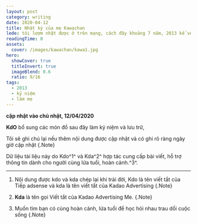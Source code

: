 ```yaml
---
layout: post
category: writing
date: 2020-04-12
title: Nhật ký của mẹ Kawachan
lede: tôi lượm nhặt được ở trên mạng, cách đây khoảng 7 năm, 2013 kể về hành trình làm mẹ của một cô gái mới lập gia đình.
readingTime: 8
assets:
  cover: /images/kawachan/kawa1.jpg
hero:
  showCover: true
  titleInvert: true
  imageBlend: 0.6
  ratio: 9/16
tags:
  - 2013
  - kỷ niệm
  - làm mẹ
---
```


**cập nhật vào chủ nhật, 12/04/2020**

**KdO** bổ sung các món đồ sau đây làm kỷ niệm và lưu trữ,


<Media ratio="844/1500" image="/images/kawa1.jpg"/>


<Media ratio="844/1500" image="/images/kawa2.jpg"/>

<Media ratio="844/1500" image="/images/kawa3.jpg"/>


<Media ratio="844/1500" image="/images/kawa4.jpg"/>


<Media ratio="844/1500" image="/images/kawa5.jpg"/>

<Media ratio="844/1500" image="/images/kawa6.jpg"/>


<Media ratio="844/1500" image="/images/kawa7.jpg"/>


<Media ratio="844/1500" image="/images/kawa8.jpg"/>

<Media ratio="844/1500" image="/images/kawa9.jpg"/>


<Media ratio="844/1500" image="/images/kawa10.jpg"/>


<Media ratio="844/1500" image="/images/kawa11.jpg"/>

<Media ratio="844/1500" image="/images/kawa12.jpg"/>



<Media ratio="844/1500" image="/images/kawa13.jpg"/>


<Media ratio="844/1500" image="/images/kawa14.jpg"/>

<Media ratio="844/1500" image="/images/kawa15.jpg"/>



<Media ratio="844/1500" image="/images/kawa16.jpg"/>


<Media ratio="844/1500" image="/images/kawa17.jpg"/>

<Media ratio="844/1500" image="/images/kawa18.jpg"/>


<Media ratio="844/1500" image="/images/kawa19.jpg"/>


<Media ratio="844/1500" image="/images/kawa20.jpg"/>

<Media ratio="844/1500" image="/images/kawa21.jpg"/>


<Media ratio="844/1500" image="/images/kawa22.jpg"/>


<Media ratio="844/1500" image="/images/kawa23.jpg"/>

<Media ratio="844/1500" image="/images/kawa24.jpg"/>


<Media ratio="844/1500" image="/images/kawa25.jpg"/>


<Media ratio="844/1500" image="/images/kawa26.jpg"/>

<Media ratio="844/1500" image="/images/kawa27.jpg"/>


<Media ratio="844/1500" image="/images/kawa28.jpg"/>


<Media ratio="844/1500" image="/images/kawa29.jpg"/>

<Media ratio="844/1500" image="/images/kawa30.jpg"/>



<Media ratio="844/1500" image="/images/kawa31.jpg"/>


<Media ratio="844/1500" image="/images/kawa32.jpg"/>

<Media ratio="844/1500" image="/images/kawa33.jpg"/>



<Media ratio="844/1500" image="/images/kawa34.jpg"/>


<Media ratio="844/1500" image="/images/kawa35.jpg"/>

<Media ratio="844/1500" image="/images/kawa36.jpg"/>


<Media ratio="844/1500" image="/images/kawa37.jpg"/>


<Media ratio="844/1500" image="/images/kawa38.jpg"/>

<Media ratio="844/1500" image="/images/kawa39.jpg"/>


<Media ratio="844/1500" image="/images/kawa40.jpg"/>


<Media ratio="844/1500" image="/images/kawa41.jpg"/>

<Media ratio="844/1500" image="/images/kawa42.jpg"/>


<Media ratio="844/1500" image="/images/kawa43.jpg"/>


<Media ratio="844/1500" image="/images/kawa44.jpg"/>

<Media ratio="844/1500" image="/images/kawa45.jpg"/>


<Media ratio="844/1500" image="/images/kawa46.jpg"/>


<Media ratio="844/1500" image="/images/kawa47.jpg"/>


Tôi sẽ ghi chú lại nếu thêm nội dung được cập nhật và có ghi rõ ràng ngày giờ cập nhật {.Note}

Dữ liệu tài liệu này do Kdo^1^ và Kda^2^ hợp tác cung cấp bài viết, hỗ trợ thông tin dành cho người cùng lứa tuổi, hoàn cảnh.^3^.

---

1. Nội dung được kdo và kda chép lại khi trải đời, Kdo là tên viết tắt của Tiếp adsense và kda là tên viết tắt của Kadao Advertising {.Note}

2. **Kda** là tên gọi Viết tắt của Kadao Advertising Me. {.Note}

3. Muốn tìm bạn có cùng hoàn cảnh, lứa tuổi để học hỏi nhau trau dồi cuộc sống {.Note}

<script>
import Media from "../../src/components/Media";

export default {
  components: { Media }
}
</script>

